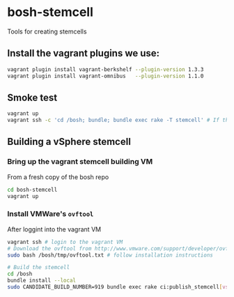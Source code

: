 # bosh-stemcell

Tools for creating stemcells

## Install the vagrant plugins we use:

```bash
vagrant plugin install vagrant-berkshelf --plugin-version 1.3.3
vagrant plugin install vagrant-omnibus   --plugin-version 1.1.0
```

## Smoke test

```bash
vagrant up
vagrant ssh -c 'cd /bosh; bundle; bundle exec rake -T stemcell' # If this works you're set.
```

## Building a vSphere stemcell

### Bring up the vagrant stemcell building VM

From a fresh copy of the bosh repo

```bash
cd bosh-stemcell
vagrant up
```

### Install VMWare's `ovftool`

After loggint into the vagrant VM

```bash
vagrant ssh # login to the vagrant VM
# Download the ovftool from http://www.vmware.com/support/developer/ovf/ to <BOSH_REPO_LOCATION>/tmp/ovftool.txt
sudo bash /bosh/tmp/ovftool.txt # follow installation instructions

# Build the stemcell
cd /bosh
bundle install --local
sudo CANDIDATE_BUILD_NUMBER=919 bundle exec rake ci:publish_stemcell[vsphere,ubuntu]
```